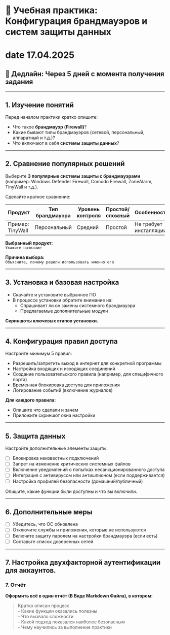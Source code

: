 # 🔐 Учебная практика: Конфигурация брандмауэров и систем защиты данных
  # date 17.04.2025
## 📆 Дедлайн: **Через 5 дней с момента получения задания**

---

## 1. Изучение понятий

Перед началом практики кратко опишите:

- Что такое **брандмауэр (Firewall)**?
- Какие бывают типы брандмауэров (сетевой, персональный, аппаратный и т.д.)?
- Что включают в себя **системы защиты данных**?

---

## 2. Сравнение популярных решений

Выберите **3 популярные системы защиты с брандмауэрами** (например: Windows Defender Firewall, Comodo Firewall, ZoneAlarm, TinyWall и т.д.).

Сделайте краткое сравнение:

| Продукт             | Тип брандмауэра | Уровень контроля | Простой/сложный | Особенности |
|---------------------|------------------|------------------|------------------|-------------|
| Пример: TinyWall    | Персональный     | Средний          | Простой          | Не требует инсталляции |

**Выбранный продукт:**  
`Укажите название`

**Причина выбора:**  
`Объясните, почему решили использовать именно его`

---

## 3. Установка и базовая настройка

- Скачайте и установите выбранное ПО
- В процессе установки обратите внимание на:
  - Спрашивает ли он замены системного брандмауэра
  - Предлагаемые дополнительные модули

**Скриншоты ключевых этапов установки.**

---

## 4. Конфигурация правил доступа

Настройте минимум 5 правил:

- Разрешить/запретить выход в интернет для конкретной программы
- Настройка входящих и исходящих соединений
- Создание пользовательского правила (например, для специфичного порта)
- Временная блокировка доступа для приложения
- Логирование событий (включение журналов)

**Для каждого правила:**

- Опишите что сделали и зачем
- Приложите скриншот окна настройки

---

## 5. Защита данных

Настройте дополнительные элементы защиты:

- [ ] Блокировка неизвестных подключений
- [ ] Запрет на изменение критических системных файлов
- [ ] Включение уведомлений о попытках несанкционированного доступа
- [ ] Интеграция с антивирусом или антишпионом (если поддерживается)
- [ ] Настройка профилей безопасности (домашний/публичный)

Опишите, какие функции были доступны и что вы включили.

---

## 6. Дополнительные меры

- [ ] Убедитесь, что ОС обновлена
- [ ] Отключите службы и приложения, которые не используются
- [ ] Включите защиту паролем на настройки брандмауэра (если есть)
- [ ] Составьте список доверенных сетей

---

## 7. Настройка двухфакторной аутентификации для аккаунтов.

  ### 7. Отчёт
  **Оформить всё в один отчёт (В Виде Markdown Файла), в котором:**
  > Кратко описан процесс
  <br> - Какие функции оказались полезны
  <br> - Что вызвало сложности
  <br> - Какой подход показался наиболее безопасным
  <br> - Чему научились за выполнение практики
 
  



